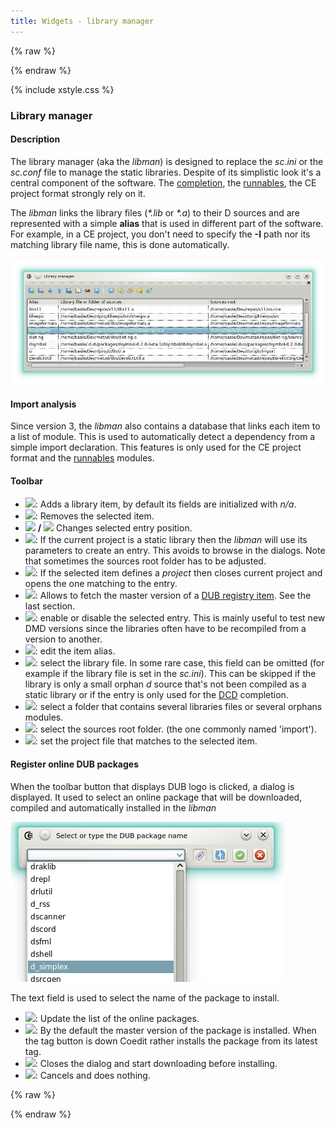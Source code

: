 ```yaml
---
title: Widgets - library manager
--- 
```


{% raw %}
<script src="//cdnjs.cloudflare.com/ajax/libs/anchor-js/4.0.0/anchor.min.js"></script>
{% endraw %}

{% include xstyle.css %}

### Library manager

#### Description

The library manager (aka the _libman_) is designed to replace the _sc.ini_ or the _sc.conf_ file to manage the static libraries.
Despite of its simplistic look it's a central component of the software. The [completion](features_dcd), the [runnables](features_runnables), the CE project format strongly rely on it.

The _libman_ links the library files (_*.lib_ or _*.a_) to their D sources and are represented with a simple **alias** that is used in different part of the software.
For example, in a CE project, you don't need to specify the **-I** path nor its matching library file name, this is done automatically.

![](img/library_manager.png)

#### Import analysis

Since version 3, the _libman_ also contains a database that links each item to a list of module.
This is used to automatically detect a dependency from a simple import declaration.
This features is only used for the CE project format and the [runnables](features_runnables) modules.

#### Toolbar

- <img src="{%include icurl%}book/book_add.png" class="tlbric"/>: Adds a library item, by default its fields are initialized with _n/a_.
- <img src="{%include icurl%}book/book_delete.png" class="tlbric"/>: Removes the selected item.
- <img src="{%include icurl%}arrow/arrow_up.png" class="tlbric"/> **/** <img src="{%include icurl%}arrow/arrow_down.png" class="tlbric"/> Changes selected entry position.
- <img src="{%include icurl%}book/book_link.png" class="tlbric"/>: If the current project is a static library then the _libman_ will use its parameters to create an entry. This avoids to browse in the dialogs. Note that sometimes the sources root folder has to be adjusted.
- <img src="{%include icurl%}book/book_open.png" class="tlbric"/>: If the selected item defines a _project_ then closes current project and opens the one matching to the entry.
- <img src="{%include icurl%}other/dub.png" class="tlbric"/>: Allows to fetch the master version of a [DUB registry item](http://code.dlang.org/). See the last section.
- <img src="{%include icurl%}book/book.png" class="tlbric"/>: enable or disable the selected entry. This is mainly useful to test new DMD versions since the libraries often have to be recompiled from a version to another.
- <img src="{%include icurl%}book/book_edit.png" class="tlbric"/>: edit the item alias.
- <img src="{%include icurl%}folder/folder_brick.png" class="tlbric"/>: select the library file. In some rare case, this field can be omitted (for example if the library file is set in the _sc.ini_).
This can be skipped if the library is only a small orphan _d_ source that's not been compiled as a static library or if the entry is only used for the [DCD](features_dcd) completion.
- <img src="{%include icurl%}other/bricks.png" class="tlbric"/>: select a folder that contains several libraries files or several orphans modules.
- <img src="{%include icurl%}folder/folder_add.png" class="tlbric"/>: select the sources root folder. (the one commonly named 'import').
- <img src="{%include icurl%}other/script_bricks.png" class="tlbric"/>: set the project file that matches to the selected item.

#### Register online DUB packages

When the toolbar button that displays DUB logo is clicked, a dialog is displayed. It used to select an online package that will be downloaded, compiled and automatically installed in the _libman_

![](img/dub_register_package.png)

The text field is used to select the name of the package to install.

- <img src="{%include icurl%}arrow/arrow_update.png" class="tlbric"/>: Update the list of the online packages.
- <img src="{%include icurl%}other/tag_purple.png" class="tlbric"/>: By the default the master version of the package is installed. When the tag button is down Coedit rather installs the package from its latest tag.
- <img src="{%include icurl%}other/accept.png" class="tlbric"/>: Closes the dialog and start downloading before installing.
- <img src="{%include icurl%}other/cancel.png" class="tlbric"/>: Cancels and does nothing.

{% raw %}
<script>
anchors.add();
</script>
{% endraw %}

